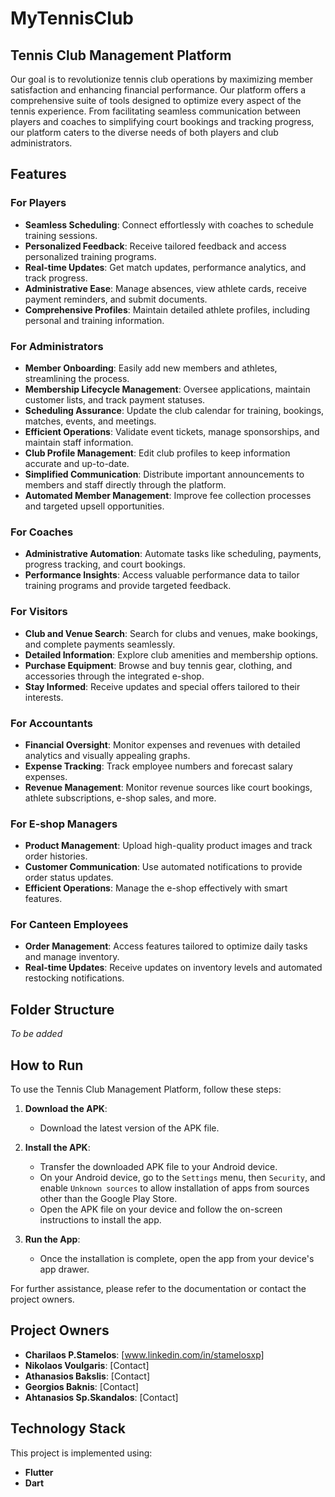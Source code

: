 # MyTennisClub 

## Tennis Club Management Platform

Our goal is to revolutionize tennis club operations by maximizing member satisfaction and enhancing financial performance. Our platform offers a comprehensive suite of tools designed to optimize every aspect of the tennis experience. From facilitating seamless communication between players and coaches to simplifying court bookings and tracking progress, our platform caters to the diverse needs of both players and club administrators.

## Features

### For Players
- **Seamless Scheduling**: Connect effortlessly with coaches to schedule training sessions.
- **Personalized Feedback**: Receive tailored feedback and access personalized training programs.
- **Real-time Updates**: Get match updates, performance analytics, and track progress.
- **Administrative Ease**: Manage absences, view athlete cards, receive payment reminders, and submit documents.
- **Comprehensive Profiles**: Maintain detailed athlete profiles, including personal and training information.

### For Administrators
- **Member Onboarding**: Easily add new members and athletes, streamlining the process.
- **Membership Lifecycle Management**: Oversee applications, maintain customer lists, and track payment statuses.
- **Scheduling Assurance**: Update the club calendar for training, bookings, matches, events, and meetings.
- **Efficient Operations**: Validate event tickets, manage sponsorships, and maintain staff information.
- **Club Profile Management**: Edit club profiles to keep information accurate and up-to-date.
- **Simplified Communication**: Distribute important announcements to members and staff directly through the platform.
- **Automated Member Management**: Improve fee collection processes and targeted upsell opportunities.

### For Coaches
- **Administrative Automation**: Automate tasks like scheduling, payments, progress tracking, and court bookings.
- **Performance Insights**: Access valuable performance data to tailor training programs and provide targeted feedback.

### For Visitors
- **Club and Venue Search**: Search for clubs and venues, make bookings, and complete payments seamlessly.
- **Detailed Information**: Explore club amenities and membership options.
- **Purchase Equipment**: Browse and buy tennis gear, clothing, and accessories through the integrated e-shop.
- **Stay Informed**: Receive updates and special offers tailored to their interests.

### For Accountants
- **Financial Oversight**: Monitor expenses and revenues with detailed analytics and visually appealing graphs.
- **Expense Tracking**: Track employee numbers and forecast salary expenses.
- **Revenue Management**: Monitor revenue sources like court bookings, athlete subscriptions, e-shop sales, and more.

### For E-shop Managers
- **Product Management**: Upload high-quality product images and track order histories.
- **Customer Communication**: Use automated notifications to provide order status updates.
- **Efficient Operations**: Manage the e-shop effectively with smart features.

### For Canteen Employees
- **Order Management**: Access features tailored to optimize daily tasks and manage inventory.
- **Real-time Updates**: Receive updates on inventory levels and automated restocking notifications.

## Folder Structure

_To be added_

## How to Run

To use the Tennis Club Management Platform, follow these steps:

1. **Download the APK**:
   - Download the latest version of the APK file.

2. **Install the APK**:
   - Transfer the downloaded APK file to your Android device.
   - On your Android device, go to the `Settings` menu, then `Security`, and enable `Unknown sources` to allow installation of apps from sources other than the Google Play Store.
   - Open the APK file on your device and follow the on-screen instructions to install the app.

3. **Run the App**:
   - Once the installation is complete, open the app from your device's app drawer.

For further assistance, please refer to the documentation or contact the project owners.

## Project Owners

- **Charilaos P.Stamelos**:  [www.linkedin.com/in/stamelosxp]
- **Nikolaos Voulgaris**: [Contact]
- **Athanasios Bakslis**: [Contact]
- **Georgios Baknis**: [Contact]
- **Ahtanasios Sp.Skandalos**: [Contact]

## Technology Stack

This project is implemented using:
- **Flutter**
- **Dart**